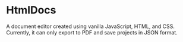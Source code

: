 # HtmlDocs
A document editor created using vanilla JavaScript, HTML, and CSS. Currently, it can only export to PDF and save projects in JSON format.

